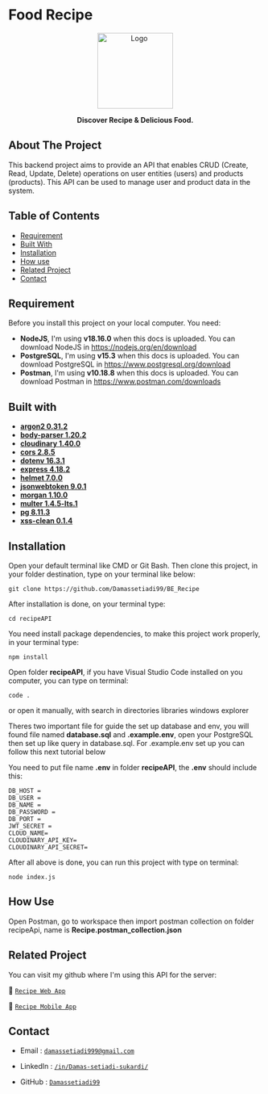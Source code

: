 # Food Recipe

<div align="center">
<a href="https://github.com/Damassetiadi99/BE_Recipe">
    <img src="https://i.ibb.co/ZcsX3g3/fix.png" alt="Logo" width="150" height="150">
</a>

**Discover Recipe & Delicious Food.**

</div>

## About The Project

This backend project aims to provide an API that enables CRUD (Create, Read, Update, Delete) operations on user entities (users) and products (products). This API can be used to manage user and product data in the system.

## Table of Contents

- [Requirement](#requirement)
- [Built With](#built-with)
- [Installation](#installation)
- [How use](#how-use)
- [Related Project](#related-project)
- [Contact](#contact)

## Requirement

Before you install this project on your local computer. You need:

- **NodeJS**, I'm using **v18.16.0** when this docs is uploaded. You can download NodeJS in https://nodejs.org/en/download
- **PostgreSQL**, I'm using **v15.3** when this docs is uploaded. You can download PostgreSQL in https://www.postgresql.org/download
- **Postman**, I'm using **v10.18.8** when this docs is uploaded. You can download Postman in https://www.postman.com/downloads

## Built with

- [**argon2 0.31.2**](https://www.npmjs.com/package/argon2)
- [**body-parser 1.20.2**](https://www.npmjs.com/package/body-parser)
- [**cloudinary 1.40.0**](https://www.npmjs.com/package/cloudinary)
- [**cors 2.8.5**](https://www.npmjs.com/package/cors)
- [**dotenv 16.3.1**](https://www.npmjs.com/package/dotenv)
- [**express 4.18.2**](https://www.npmjs.com/package/express)
- [**helmet 7.0.0**](https://www.npmjs.com/package/helmet)
- [**jsonwebtoken 9.0.1**](https://www.npmjs.com/package/jsonwebtoken)
- [**morgan 1.10.0**](https://www.npmjs.com/package/morgan)
- [**multer 1.4.5-lts.1**](https://www.npmjs.com/package/multer)
- [**pg 8.11.3**](https://www.npmjs.com/package/pg)
- [**xss-clean 0.1.4**](https://www.npmjs.com/package/xss-clean)

## Installation

Open your default terminal like CMD or Git Bash. Then clone this project, in your folder destination, type on your terminal like below:

```
git clone https://github.com/Damassetiadi99/BE_Recipe
```

After installation is done, on your terminal type:

```
cd recipeAPI
```

You need install package dependencies, to make this project work properly, in your terminal type:

```
npm install
```

Open folder **recipeAPI**, if you have Visual Studio Code installed on you computer, you can type on terminal:

```
code .
```

or open it manually, with search in directories libraries windows explorer

Theres two important file for guide the set up database and env, you will found file named **database.sql** and **.example.env**, open your PostgreSQL then set up like query in database.sql. For .example.env set up you can follow this next tutorial below

You need to put file name **.env** in folder **recipeAPI**, the **.env** should include this:

```
DB_HOST =
DB_USER =
DB_NAME =
DB_PASSWORD =
DB_PORT =
JWT_SECRET =
CLOUD_NAME=
CLOUDINARY_API_KEY=
CLOUDINARY_API_SECRET=
```

After all above is done, you can run this project with type on terminal:

```
node index.js
```

## How Use

Open Postman, go to workspace then import postman collection on folder recipeApi, name is **Recipe.postman_collection.json**

## Related Project

You can visit my github where I'm using this API for the server:

:rocket: [`Recipe Web App`](https://github.com/Damassetiadi99/projectReactDaamas)

:rocket: [`Recipe Mobile App`](https://github.com/Damassetiadi99/recipe-mobile)

## Contact

- Email : [`damassetiadi999@gmail.com`](mailto:damassetiadi999@gmail.com)

- LinkedIn : [`/in/Damas-setiadi-sukardi/`](https://www.linkedin.com/in/damas-setiadi-sukardi/)

- GitHub : [`Damassetiadi99`](https://github.com/Damassetiadi99/)

